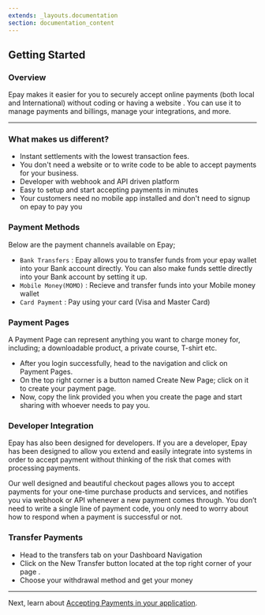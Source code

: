 ```yaml
---
extends: _layouts.documentation
section: documentation_content
---
```


## Getting Started

### Overview

Epay makes it easier for you to securely accept online payments (both local and International) without coding or having a website . You can use it to manage payments and billings, manage your integrations, and more.

---

### What makes us different?

   * Instant settlements with the lowest transaction fees.
   * You don't need a website or to write code to be able to accept payments for your business.
   * Developer with webhook and API driven platform
   * Easy to setup and start accepting payments in minutes
   * Your customers need no mobile app installed and don't need to signup on epay to pay you

### Payment Methods

Below are the payment channels available on Epay;

* `Bank Transfers` : Epay allows you to transfer funds from your epay wallet into your Bank account directly. You can also   make funds settle directly into your Bank account by setting it up.
* `Mobile Money(MOMO)` : Recieve and transfer funds into your Mobile money wallet
* `Card Payment` : Pay using your card (Visa and Master Card)


### Payment Pages

A Payment Page can represent anything you want to charge money for, including; a downloadable product, a private course, T-shirt etc.

* After you login successfully, head to the navigation and click on Payment Pages.
* On the top right corner is a button named Create New Page; click on it to create your payment page.
* Now, copy the link provided you when you create the page and start sharing with whoever needs to pay you.

### Developer Integration

Epay has also been designed for developers. If you are a developer, Epay has been designed to allow you extend and easily integrate into systems in order to accept payment without thinking of the risk that comes with processing payments.

Our well designed and beautiful checkout pages allows you to accept payments for your one-time purchase products and services, and notifies you via webhook or API whenever a new payment comes through. You don’t need to write a single line of payment code, you only need to worry about how to respond when a payment is successful or not. 

### Transfer Payments

* Head to the transfers tab on your Dashboard Navigation
* Click on the New Transfer button located at the top right corner of your page .
* Choose your withdrawal method and get your money

-------

Next, learn about [Accepting Payments in your application](/docs/payment).

